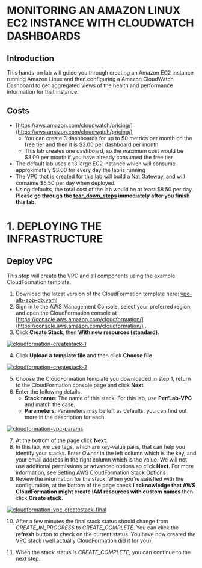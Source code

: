 # MONITORING AN AMAZON LINUX EC2 INSTANCE WITH CLOUDWATCH DASHBOARDS

## Introduction

This hands-on lab will guide you through creating an Amazon EC2 instance running Amazon Linux and then configuring a Amazon CloudWatch Dashboard to get aggregated views of the health and performance information for that instance.

## Costs

-   [https://aws.amazon.com/cloudwatch/pricing/](https://aws.amazon.com/cloudwatch/pricing/)
    -   You can create 3 dashboards for up to 50 metrics per month on the free tier and then it is $3.00 per dashboard per month
    -   This lab creates one dashboard, so the maximum cost would be $3.00 per month if you have already consumed the free tier.
-   The default lab uses a t3.large EC2 instance which will consume approximately $3.00 for every day the lab is running
-   The VPC that is created for this lab will build a Nat Gateway, and will consume $5.50 per day when deployed.
-   Using defaults, the total cost of the lab would be at least $8.50 per day. **Please go through the [tear_down_steps](https://github.com/JiangRenDevOps/DevOpsLectureNotesV3/blob/master/WK8_Monitoring_2/homework/6.tear_down.md) immediately after you finish this lab.**

# 1. DEPLOYING THE INFRASTRUCTURE
## Deploy VPC

This step will create the VPC and all components using the example CloudFormation template.

1.  Download the latest version of the CloudFormation template here:  [vpc-alb-app-db.yaml](https://wellarchitectedlabs.com/Common/Create_VPC_Stack/Code/vpc-alb-app-db.yaml)
2.  Sign in to the AWS Management Console, select your preferred region, and open the CloudFormation console at  [https://console.aws.amazon.com/cloudformation/](https://console.aws.amazon.com/cloudformation/)  .
3.  Click  **Create Stack**, then  **With new resources (standard)**.

[![cloudformation-createstack-1](https://wellarchitectedlabs.com/Common/Create_VPC_Stack/Images/cloudformation-createstack-1.png)](https://wellarchitectedlabs.com/Common/Create_VPC_Stack/Images/cloudformation-createstack-1.png)

4.  Click  **Upload a template file**  and then click  **Choose file**.

[![cloudformation-createstack-2](https://wellarchitectedlabs.com/Common/Create_VPC_Stack/Images/cloudformation-createstack-2.png)](https://wellarchitectedlabs.com/Common/Create_VPC_Stack/Images/cloudformation-createstack-2.png)

5.  Choose the CloudFormation template you downloaded in step 1, return to the CloudFormation console page and click  **Next**.
6.  Enter the following details:
    -   **Stack name**: The name of this stack. For this lab, use  **PerfLab-VPC**  and match the case.
    -   **Parameters**: Parameters may be left as defaults, you can find out more in the description for each.

[![cloudformation-vpc-params](https://wellarchitectedlabs.com/Common/Create_VPC_Stack/Images/cloudformation-vpc-params.png)](https://wellarchitectedlabs.com/Common/Create_VPC_Stack/Images/cloudformation-vpc-params.png)

7.  At the bottom of the page click  **Next**.
8.  In this lab, we use tags, which are key-value pairs, that can help you identify your stacks. Enter  _Owner_  in the left column which is the key, and your email address in the right column which is the value. We will not use additional permissions or advanced options so click  **Next**. For more information, see  [Setting AWS CloudFormation Stack Options](https://docs.aws.amazon.com/AWSCloudFormation/latest/UserGuide//cfn-console-add-tags.html)  .
9.  Review the information for the stack. When you’re satisfied with the configuration, at the bottom of the page check  **I acknowledge that AWS CloudFormation might create IAM resources with custom names**  then click  **Create stack**.

[![cloudformation-vpc-createstack-final](https://wellarchitectedlabs.com/Common/Create_VPC_Stack/Images/cloudformation-vpc-createstack-final.png)](https://wellarchitectedlabs.com/Common/Create_VPC_Stack/Images/cloudformation-vpc-createstack-final.png)

10.  After a few minutes the final stack status should change from  _CREATE_IN_PROGRESS_  to  _CREATE_COMPLETE_. You can click the  **refresh**  button to check on the current status. You have now created the VPC stack (well actually CloudFormation did it for you).

11.  When the stack status is  _CREATE_COMPLETE_, you can continue to the next step.
